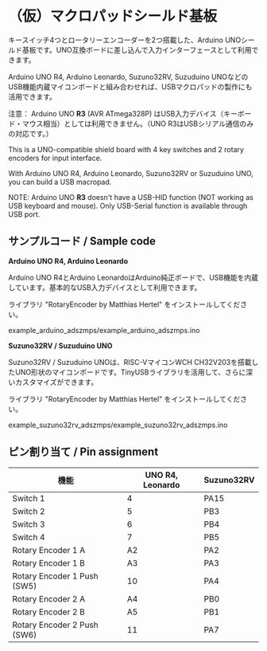 # （仮）マクロパッドシールド基板

キースイッチ4つとロータリーエンコーダーを2つ搭載した、Arduino UNOシールド基板です。UNO互換ボードに差し込んで入力インターフェースとして利用できます。

Arduino UNO R4, Arduino Leonardo, Suzuno32RV, Suzuduino UNOなどのUSB機能内蔵マイコンボードと組み合わせれば、USBマクロパッドの製作にも活用できます。

注意： Arduino UNO **R3** (AVR ATmega328P) はUSB入力デバイス（キーボード・マウス相当）としては利用できません。（UNO R3はUSBシリアル通信のみの対応です。）

This is a UNO-compatible shield board with 4 key switches and 2 rotary encoders for input interface.

With Arduino UNO R4, Arduino Leonardo, Suzuno32RV or Suzuduino UNO, you can build a USB macropad.

NOTE: Arduino UNO **R3** doesn't have a USB-HID function (NOT working as USB keyboard and mouse). Only USB-Serial function is available through USB port.

## サンプルコード / Sample code

**Arduino UNO R4, Arduino Leonardo**

Arduino UNO R4とArduino LeonardoはArduino純正ボードで、USB機能を内蔵しています。基本的なUSB入力デバイスとして利用できます。

ライブラリ "RotaryEncoder by Matthias Hertel" をインストールしてください。

example_arduino_adszmps/example_arduino_adszmps.ino

**Suzuno32RV / Suzuduino UNO**

Suzuno32RV / Suzuduino UNOは、RISC-VマイコンWCH CH32V203を搭載したUNO形状のマイコンボードです。TinyUSBライブラリを活用して、さらに深いカスタマイズができます。

ライブラリ "RotaryEncoder by Matthias Hertel" をインストールしてください。

example_suzuno32rv_adszmps/example_suzuno32rv_adszmps.ino

## ピン割り当て / Pin assignment

| 機能 | UNO R4, Leonardo | Suzuno32RV |
|---|---|---|
| Switch 1 | 4 | PA15 |
| Switch 2 | 5 | PB3 |
| Switch 3 | 6 | PB4 |
| Switch 4 | 7 | PB5 |
| Rotary Encoder 1 A | A2 | PA2 |
| Rotary Encoder 1 B | A3 | PA3 |
| Rotary Encoder 1 Push (SW5) | 10 | PA4 |
| Rotary Encoder 2 A | A4 | PB0 |
| Rotary Encoder 2 B | A5 | PB1 |
| Rotary Encoder 2 Push (SW6) | 11 | PA7 |
